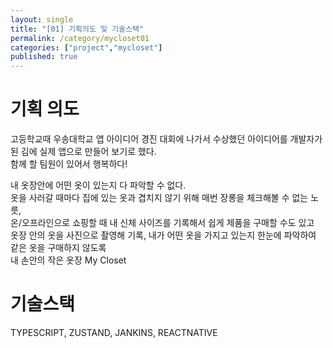 ```yaml
---
layout: single
title: "[01] 기획의도 및 기술스택"
permalink: /category/mycloset01
categories: ["project","mycloset"]
published: true
---
```


# 기획 의도
고등학교때 우송대학교 앱 아이디어 경진 대회에 나가서 수상했던 아이디어를 개발자가 된 김에 실제 앱으로 만들어 보기로 했다.  
함께 할 팀원이 있어서 행복하다!  

내 옷장안에 어떤 옷이 있는지 다 파악할 수 없다.  
옷을 사러갈 때마다 집에 있는 옷과 겹치지 않기 위해 매번 장롱을 체크해볼 수 없는  노릇,  
온/오프라인으로 쇼핑할 때 내 신체 사이즈를 기록해서 쉽게 제품을 구매할 수도 있고  
옷장 안의 옷을 사진으로 촬영해 기록, 내가 어떤 옷을 가지고 있는지 한눈에 파악하여 같은 옷을 구매하지 않도록   
내 손안의 작은 옷장 My Closet 

# 기술스택
TYPESCRIPT, ZUSTAND, JANKINS, REACTNATIVE




